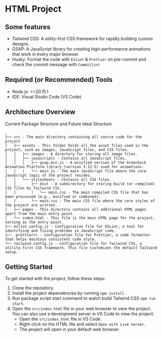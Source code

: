 # HTML Project

## Some features

- Tailwind CSS: A utility-first CSS framework for rapidly building custom designs.
- GSAP: A JavaScript library for creating high-performance animations that work in every major browser.
- Husky: Format the code with `Eslint` & `Prettier` on pre-commit and check the commit message with `Commitlint`

## Required (or Recommended) Tools

- Node.js: >=20.15.1
- IDE: Visual Studio Code (VS Code)

## Architecture Overview

Current Package Structure and Future Ideal Structure

```tree
.
├── src - The main directory containing all source code for the project
│   ├── assets - This folder holds all the asset files used in the project, such as images, JavaScript files, and CSS files.
│   │   ├── images - A directory for storing all image files.
│   │   ├── javascripts - Contains all JavaScript files.
│   │   │   ├── gsap.min.js - A minified version of the GreenSock Animation Platform library (version 3.12.5) used for animations.
│   │   │   └── main.js - The main JavaScript file where the core JavaScript logic of the project resides.
│   │   └── stylesheets - Contains all CSS files.
│   │       ├── dist - A subdirectory for storing build (or compiled) CSS files by Tailwind CSS.
│   │       │   └── main.css - The main compiled CSS file that has been processed (e.g., minified or combined).
│   │       └── main.css - The main CSS file where the core styles of the project are written.
│   ├── pages - This directory contains all additional HTML pages apart from the main entry point.
│   └── index.html - This file is the main HTML page for the project, serving as the entry point.
├── eslint.config.js - Configuration file for ESLint, a tool for identifying and fixing problems in JavaScript code.
├── .prettierrc - Configuration file for Prettier, a code formatter that helps maintain consistent code style.
└── tailwind.config.js - Configuration file for Tailwind CSS, a utility-first CSS framework. This file customizes the default Tailwind setup.
```

## Getting Started

To get started with the project, follow these steps:

1. Clone the repository.
2. Install the project dependencies by running `npm install`.
3. Run package script start command to watch build Tailwind CSS `npm run start`.
4. Open the `src/index.html` file in your web browser to view the project. You can also use a development server in VS Code to view the project:
   - Open the `src/index.html` file in VS Code.
   - Right-click on the HTML file and select `Open with Live Server`.
   - The project will open in your default web browser.
